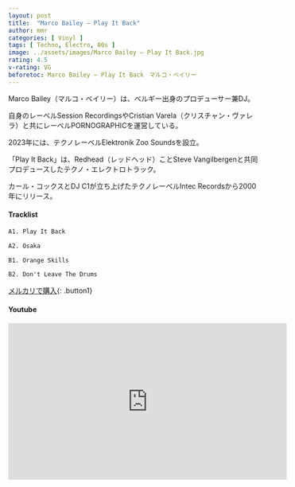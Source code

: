 ```yaml
---
layout: post
title:  "Marco Bailey – Play It Back"
author: mmr
categories: [ Vinyl ]
tags: [ Techno, Electro, 00s ]
image: ../assets/images/Marco Bailey – Play It Back.jpg
rating: 4.5
v-rating: VG
beforetoc: Marco Bailey – Play It Back　マルコ・ベイリー
---
```


Marco Bailey（マルコ・ベイリー）は、ベルギー出身のプロデューサー兼DJ。

自身のレーベルSession RecordingsやCristian Varela（クリスチャン・ヴァレラ）と共にレーベルPORNOGRAPHICを運営している。

2023年には、テクノレーベルElektronik Zoo Soundsを設立。

「Play It Back」は、Redhead（レッドヘッド）ことSteve Vangilbergenと共同プロデュースしたテクノ・エレクトロトラック。

カール・コックスとDJ C1が立ち上げたテクノレーベルIntec Recordsから2000年にリリース。

#### Tracklist
```md
A1. Play It Back

A2. Osaka

B1. Orange Skills

B2. Don't Leave The Drums
```

[メルカリで購入](https://jp.mercari.com/item/m72846267797?afid=6142608987){: .button1}

#### Youtube 
<iframe width="560" height="315" src="https://www.youtube.com/embed/LuUoOfaV_40?si=lbwbZBOvUwvoK4qL" title="YouTube video player" frameborder="0" allow="accelerometer; autoplay; clipboard-write; encrypted-media; gyroscope; picture-in-picture; web-share" referrerpolicy="strict-origin-when-cross-origin" allowfullscreen></iframe>